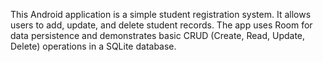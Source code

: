 This Android application is a simple student registration system.
It allows users to add, update, and delete student records. The app uses Room for data persistence and demonstrates basic CRUD (Create, Read, Update, Delete) operations in a SQLite database.
